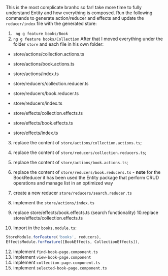 This is the most complicate branhc so far! take more time to fully understand Entity and how everything is composed.
Run the following commands to generate action/reducer and effects and update the `reducer/index` file with the generated store:
1. ``` ng g feature books/Book```
2. ``` ng g feature books/Collection ```
After that I moved everything under the folder `store` and each file in his own folder:

- store/actions/collection.actions.ts
- store/actions/book.actions.ts
- store/actions/index.ts

- store/reducers/collection.reducer.ts
- store/reducers/book.reducer.ts
- store/reducers/index.ts

- store/effects/collection.effects.ts
- store/effects/book.effects.ts
- store/effects/index.ts

3. replace the content of `store/actions/collection.actions.ts`;
4. replace the content of `store/reducers/collection.reducers.ts`;

5. replace the content of `store/actions/book.actions.ts`;
6. replace the content of `store/reducers/book.reducers.ts` - **note**  for the BookReducer it has been used the Entity package that perform CRUD operations and manage list in an optimized way
7. create a new reducer `store/reducers/search.reducer.ts`
8. implement the `store/actions/index.ts`

9. replace store/effects/book.effects.ts (search functionality)
10.replace store/effects/collection.effects.ts

11. Import in the `books.module.ts`:
```js
StoreModule.forFeature('books', reducers),
EffectsModule.forFeature([BookEffects, CollectionEffects]),
```

12. implement `find-book-page.component.ts`
13. implement `view-book-page.component`
14. implement `collection-page.component.ts`
15. implement `selected-book-page.component.ts`
